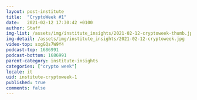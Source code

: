 ```yaml
---
layout: post-institute
title:  "CryptoWeek #1"
date:   2021-02-12 17:30:42 +0100
author: Staff
img-list: /assets/img/institute_insights/2021-02-12-cryptoweek-thumb.jpg
img-detail: /assets/img/institute_insights/2021-02-12-cryptoweek.jpg
video-top: sxgGQs7W9Y4
podcast-top: 1686991
podcast-bottom: 1686991
parent-category: institute-insights
categories: ["crypto week"]
locale: it
uid: institute-cryptoweek-1
published: true
comments: false
---
```


